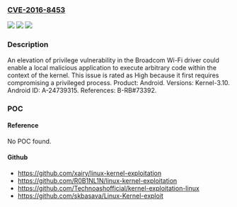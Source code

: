 ### [CVE-2016-8453](https://cve.mitre.org/cgi-bin/cvename.cgi?name=CVE-2016-8453)
![](https://img.shields.io/static/v1?label=Product&message=Android&color=blue)
![](https://img.shields.io/static/v1?label=Version&message=n%2Fa&color=blue)
![](https://img.shields.io/static/v1?label=Vulnerability&message=Elevation%20of%20privilege&color=brighgreen)

### Description

An elevation of privilege vulnerability in the Broadcom Wi-Fi driver could enable a local malicious application to execute arbitrary code within the context of the kernel. This issue is rated as High because it first requires compromising a privileged process. Product: Android. Versions: Kernel-3.10. Android ID: A-24739315. References: B-RB#73392.

### POC

#### Reference
No POC found.

#### Github
- https://github.com/xairy/linux-kernel-exploitation
- https://github.com/R0B1NL1N/linux-kernel-exploitation
- https://github.com/Technoashofficial/kernel-exploitation-linux
- https://github.com/skbasava/Linux-Kernel-exploit

